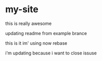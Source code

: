 # my-site

this is really awesome


updating readme from example brance


this is it
im' using now rebase

i'm updating because i want to close issuse
